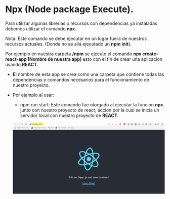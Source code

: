 # Npx (Node package Execute).

Para utilizar algunas librerias o recursos con dependencias ya instaladas debemos utilizar el comando **npx.**

Nota: Este comando se debe ejecutar en un lugar fuera de nuestros recursos actuales. (Donde no se allá ejecutado un **npm init**)**.**

Por ejemplo en nuestra carpeta **/npm** se ejecuto el comando **npx create-react-app [Nombre de nuestra app]** esto con el fin de crear una aplicacion usando **REACT.**

- **E**l nombre de esta app se crea como una carpeta que contiene todas las dependencias y comandos necesarios para el funcionamiento de nuestro proyecto.
- Por ejemplo al usar:
    - npm run start: Este comando fue otorgado al ejecutar la funcion **npx** junto con nuestro proyecto de react, accion por la cual se inicia un servidor local con nuestro proyecto de **REACT.**
    
    ![Untitled](Npx%20(Node%20package%20Execute)%20bc58207e42874816b4ad658fec9c1eae/Untitled.png)